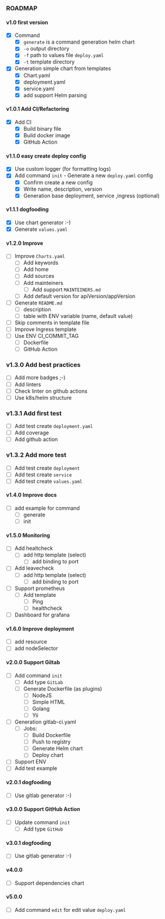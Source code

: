### ROADMAP

#### v1.0 first version

- [x] Command
  - [x] `generate` is a command generation helm chart
  - [x] `-o` output directory
  - [x] `-f` path to values file `deploy.yaml`
  - [x] `-t` template directory
- [x] Generation simple chart from templates
  - [x] Chart.yaml
  - [x] deployment.yaml
  - [x] service.yaml
  - [x] add support Helm parsing

#### v1.0.1 Add CI/Refactoring

- [x] Add CI
  - [x] Build binary file
  - [x] Build docker image
  - [x] GitHub Action

#### v1.1.0 easy create deploy config

- [x] Use custom logger (for formatting logs)
- [x] Add command `init` - Generate a new `deploy.yaml` config
  - [x] Confirm create a new config
  - [x] Write name, description, version  
  - [x] Generation base deployment, service ,ingress (optional)

#### v1.1.1 dogfooding

- [x] Use chart generator :-)
- [x] Generate `values.yaml`

#### v1.2.0 Improve

- [ ] Improve `Charts.yaml`
  - [ ] Add keywords
  - [ ] Add home
  - [ ] Add sources
  - [ ] Add mainteiners
    - [ ] Add support `MAINTEINERS.md`
  - [ ] Add default version for apiVersion/appVersion
- [ ] Generate `README.md`
  - [ ] description
  - [ ] table with ENV variable (name, default value)
- [ ] Skip comments in template file
- [ ] Improve Ingress template
- [ ] Use ENV CI_COMMIT_TAG
  - [ ] Dockerfile
  - [ ] GitHub Action

### v1.3.0 Add best practices

- [ ] Add more badges ;-)
- [ ] Add linters
- [ ] Check linter on github actions
- [ ] Use k8s/helm structure

### v1.3.1 Add first test

- [ ] Add test create `deployment.yaml`
- [ ] Add coverage
- [ ] Add github action

### v1.3.2 Add more test

- [ ] Add test create `deployment`
- [ ] Add test create `service`
- [ ] Add test create `values.yaml`

#### v1.4.0 Improve docs

- [ ] add example for command
  - [ ] generate
  - [ ] init

#### v1.5.0 Monitoring

- [ ] Add healtcheck
  - [ ] add http template (select)
    - [ ] add binding to port
- [ ] Add leavecheck
  - [ ] add http template (select)
    - [ ] add binding to port
- [ ] Support prometheus
  - [ ] Add template
    - [ ] Ping
    - [ ] healthcheck
- [ ] Dashboard for grafana

#### v1.6.0 Improve deployment

- [ ] add resource
- [ ] add nodeSelector

#### v2.0.0 Support Giltab

- [ ] Add command `init`
  - [ ] Add type `GitLab`
  - [ ] Generate Dockerfile (as plugins)
    - [ ] NodeJS
    - [ ] Simple HTML
    - [ ] Golang
    - [ ] Yii
- [ ] Generation gitlab-ci.yaml
  - [ ] Jobs:
    - [ ] Build Dockerfile
    - [ ] Push to registry
    - [ ] Generate Helm chart
    - [ ] Deploy chart
- [ ] Support ENV
- [ ] Add test example

#### v2.0.1 dogfooding

- [ ] Use gitlab generator :-)

#### v3.0.0 Support GitHub Action

- [ ] Update command `init`
  - [ ] Add type `GitHub`

#### v3.0.1 dogfooding

- [ ] Use gitlab generator :-)

#### v4.0.0

- [ ] Support dependencies chart

#### v5.0.0

- [ ] Add command `edit` for edit value `deploy.yaml`

